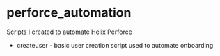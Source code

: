# perforce_automation

Scripts I created to automate Helix Perforce

- createuser - basic user creation script used to automate onboarding
